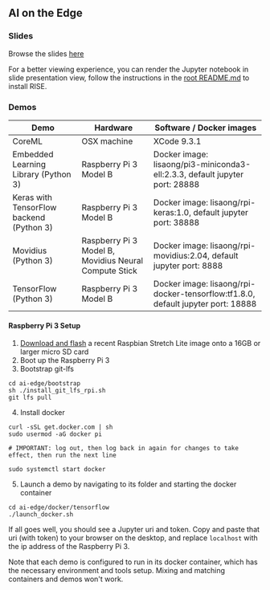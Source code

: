 ## AI on the Edge

### Slides
Browse the slides [here](ai-on-the-edge.ipynb)

For a better viewing experience, you can render the Jupyter notebook in slide presentation view, follow the instructions in the [root README.md](../README.md) to install RISE.

### Demos
|Demo|Hardware|Software / Docker images|
|--|--|--|
|CoreML|OSX machine|XCode 9.3.1|
|Embedded Learning Library (Python 3)|Raspberry Pi 3 Model B|Docker image: lisaong/pi3-miniconda3-ell:2.3.3, default jupyter port: 28888|
|Keras with TensorFlow backend (Python 3)|Raspberry Pi 3 Model B|Docker image: lisaong/rpi-keras:1.0, default jupyter port: 38888|
|Movidius (Python 3)|Raspberry Pi 3 Model B, Movidius Neural Compute Stick|Docker image: lisaong/rpi-movidius:2.04, default jupyter port: 8888|
|TensorFlow (Python 3)|Raspberry Pi 3 Model B|Docker image: lisaong/rpi-docker-tensorflow:tf1.8.0, default jupyter port: 18888|

#### Raspberry Pi 3 Setup

1. [Download and flash](https://www.raspberrypi.org/downloads/raspbian) a recent Raspbian Stretch Lite image onto a 16GB or larger micro SD card
2. Boot up the Raspberry Pi 3
3. Bootstrap git-lfs
```
cd ai-edge/bootstrap
sh ./install_git_lfs_rpi.sh
git lfs pull
```
4. Install docker
```
curl -sSL get.docker.com | sh
sudo usermod -aG docker pi

# IMPORTANT: log out, then log back in again for changes to take effect, then run the next line

sudo systemctl start docker
```
5. Launch a demo by navigating to its folder and starting the docker container
```
cd ai-edge/docker/tensorflow
./launch_docker.sh
```
If all goes well, you should see a Jupyter uri and token. Copy and paste that uri (with token) to your browser on the desktop, and replace `localhost` with the ip address of the Raspberry Pi 3.

Note that each demo is configured to run in its docker container, which has the necessary environment and tools setup. Mixing and matching containers and demos won't work.
